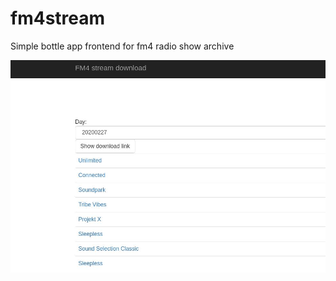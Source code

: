 # fm4stream
Simple bottle app frontend for fm4 radio show archive

![Alt text](fm4down.jpg?raw=true "Optional Title")
